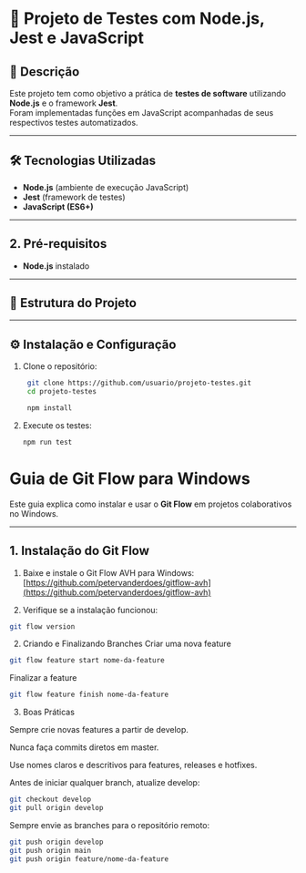 # 📌 Projeto de Testes com Node.js, Jest e JavaScript

## 📖 Descrição
Este projeto tem como objetivo a prática de **testes de software** utilizando **Node.js** e o framework **Jest**.  
Foram implementadas funções em JavaScript acompanhadas de seus respectivos testes automatizados.

---

## 🛠️ Tecnologias Utilizadas
- **Node.js** (ambiente de execução JavaScript)  
- **Jest** (framework de testes)  
- **JavaScript (ES6+)**

---

## 2. Pré-requisitos

- **Node.js** instalado 

---

## 📂 Estrutura do Projeto



---

## ⚙️ Instalação e Configuração
1. Clone o repositório:
   ```bash
    git clone https://github.com/usuario/projeto-testes.git
    cd projeto-testes

    npm install
   ```

2. Execute os testes:
    ```bash
    npm run test
    ```


# Guia de Git Flow para Windows

Este guia explica como instalar e usar o **Git Flow** em projetos colaborativos no Windows.

---

## 1. Instalação do Git Flow

1. Baixe e instale o Git Flow AVH para Windows:  
   [https://github.com/petervanderdoes/gitflow-avh](https://github.com/petervanderdoes/gitflow-avh)

2. Verifique se a instalação funcionou:

```bash
git flow version
```

2. Criando e Finalizando Branches
Criar uma nova feature

```bash
git flow feature start nome-da-feature
```

Finalizar a feature

```bash
git flow feature finish nome-da-feature
```

3. Boas Práticas

Sempre crie novas features a partir de develop.

Nunca faça commits diretos em master.

Use nomes claros e descritivos para features, releases e hotfixes.

Antes de iniciar qualquer branch, atualize develop:

```bash
git checkout develop
git pull origin develop
```

Sempre envie as branches para o repositório remoto:

```bash
git push origin develop
git push origin main
git push origin feature/nome-da-feature
```